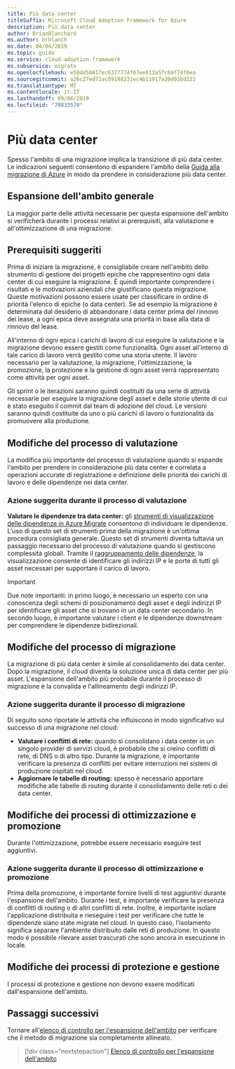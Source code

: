 ```yaml
---
title: Più data center
titleSuffix: Microsoft Cloud Adoption Framework for Azure
description: Più data center
author: BrianBlanchard
ms.author: brblanch
ms.date: 04/04/2019
ms.topic: guide
ms.service: cloud-adoption-framework
ms.subservice: migrate
ms.openlocfilehash: e58dd50417ec6377774f07ee613a5fc69f74f0ea
ms.sourcegitcommit: a26c27ed72ac89198231ec4b11917a20d03bd222
ms.translationtype: MT
ms.contentlocale: it-IT
ms.lasthandoff: 09/06/2019
ms.locfileid: "70833570"
---
```

# <a name="multiple-datacenters"></a>Più data center

Spesso l'ambito di una migrazione implica la transizione di più data center. Le indicazioni seguenti consentono di espandere l'ambito della [Guida alla migrazione di Azure](../azure-migration-guide/index.md) in modo da prendere in considerazione più data center.

## <a name="general-scope-expansion"></a>Espansione dell'ambito generale

La maggior parte delle attività necessarie per questa espansione dell'ambito si verificherà durante i processi relativi ai prerequisiti, alla valutazione e all'ottimizzazione di una migrazione.

## <a name="suggested-prerequisites"></a>Prerequisiti suggeriti

Prima di iniziare la migrazione, è consigliabile creare nell'ambito dello strumento di gestione dei progetti epiche che rappresentino ogni data center di cui eseguire la migrazione. È quindi importante comprendere i risultati e le motivazioni aziendali che giustificano questa migrazione. Queste motivazioni possono essere usate per classificare in ordine di priorità l'elenco di epiche (o data center). Se ad esempio la migrazione è determinata dal desiderio di abbandonare i data center prima del rinnovo dei lease, a ogni epica deve assegnata una priorità in base alla data di rinnovo del lease.

All'interno di ogni epica i carichi di lavoro di cui eseguire la valutazione e la migrazione devono essere gestiti come funzionalità. Ogni asset all'interno di tale carico di lavoro verrà gestito come una storia utente. Il lavoro necessario per la valutazione, la migrazione, l'ottimizzazione, la promozione, la protezione e la gestione di ogni asset verrà rappresentato come attività per ogni asset.

Gli sprint o le iterazioni saranno quindi costituiti da una serie di attività necessarie per eseguire la migrazione degli asset e delle storie utente di cui è stato eseguito il commit dal team di adozione del cloud. Le versioni saranno quindi costituite da uno o più carichi di lavoro o funzionalità da promuovere alla produzione.

## <a name="assess-process-changes"></a>Modifiche del processo di valutazione

La modifica più importante del processo di valutazione quando si espande l'ambito per prendere in considerazione più data center è correlata a operazioni accurate di registrazione e definizione delle priorità dei carichi di lavoro e delle dipendenze nei data center.

### <a name="suggested-action-during-the-assess-process"></a>Azione suggerita durante il processo di valutazione

**Valutare le dipendenze tra data center:** gli [strumenti di visualizzazione delle dipendenze in Azure Migrate](/azure/migrate/concepts-dependency-visualization) consentono di individuare le dipendenze. L'uso di questo set di strumenti prima della migrazione è un'ottima procedura consigliata generale. Questo set di strumenti diventa tuttavia un passaggio necessario del processo di valutazione quando si gestiscono complessità globali. Tramite il [raggruppamento delle dipendenze](/azure/migrate/how-to-create-group-machine-dependencies), la visualizzazione consente di identificare gli indirizzi IP e le porte di tutti gli asset necessari per supportare il carico di lavoro.

> [!IMPORTANT]
> Due note importanti: in primo luogo, è necessario un esperto con una conoscenza degli schemi di posizionamento degli asset e degli indirizzi IP per identificare gli asset che si trovano in un data center secondario. In secondo luogo, è importante valutare i client e le dipendenze downstream per comprendere le dipendenze bidirezionali.

## <a name="migrate-process-changes"></a>Modifiche del processo di migrazione

La migrazione di più data center è simile al consolidamento dei data center. Dopo la migrazione, il cloud diventa la soluzione unica di data center per più asset. L'espansione dell'ambito più probabile durante il processo di migrazione è la convalida e l'allineamento degli indirizzi IP.

### <a name="suggested-action-during-the-migrate-process"></a>Azione suggerita durante il processo di migrazione

Di seguito sono riportate le attività che influiscono in modo significativo sul successo di una migrazione nel cloud:

- **Valutare i conflitti di rete:** quando si consolidano i data center in un singolo provider di servizi cloud, è probabile che si creino conflitti di rete, di DNS o di altro tipo. Durante la migrazione, è importante verificare la presenza di conflitti per evitare interruzioni nei sistemi di produzione ospitati nel cloud.
- **Aggiornare le tabelle di routing:** spesso è necessario apportare modifiche alle tabelle di routing durante il consolidamento delle reti o dei data center.

## <a name="optimize-and-promote-process-changes"></a>Modifiche dei processi di ottimizzazione e promozione

Durante l'ottimizzazione, potrebbe essere necessario eseguire test aggiuntivi.

### <a name="suggested-action-during-the-optimize-and-promote-process"></a>Azione suggerita durante il processo di ottimizzazione e promozione

Prima della promozione, è importante fornire livelli di test aggiuntivi durante l'espansione dell'ambito. Durante i test, è importante verificare la presenza di conflitti di routing o di altri conflitti di rete. Inoltre, è importante isolare l'applicazione distribuita e rieseguire i test per verificare che tutte le dipendenze siano state migrate nel cloud. In questo caso, l'isolamento significa separare l'ambiente distribuito dalle reti di produzione. In questo modo è possibile rilevare asset trascurati che sono ancora in esecuzione in locale.

## <a name="secure-and-manage-process-changes"></a>Modifiche dei processi di protezione e gestione

I processi di protezione e gestione non devono essere modificati dall'espansione dell'ambito.

## <a name="next-steps"></a>Passaggi successivi

Tornare all'[elenco di controllo per l'espansione dell'ambito](./index.md) per verificare che il metodo di migrazione sia completamente allineato.

> [!div class="nextstepaction"]
> [Elenco di controllo per l'espansione dell'ambito](./index.md)
